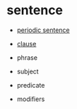 # sentence

- [periodic sentence](periodic-sentence)

- [clause](clause)
- phrase
- subject
- predicate
- modifiers
